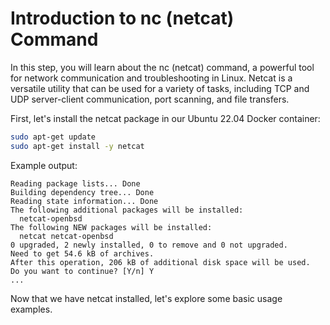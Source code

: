 # Introduction to nc (netcat) Command

In this step, you will learn about the nc (netcat) command, a powerful tool for network communication and troubleshooting in Linux. Netcat is a versatile utility that can be used for a variety of tasks, including TCP and UDP server-client communication, port scanning, and file transfers.

First, let's install the netcat package in our Ubuntu 22.04 Docker container:

```bash
sudo apt-get update
sudo apt-get install -y netcat
```

Example output:

```
Reading package lists... Done
Building dependency tree... Done
Reading state information... Done
The following additional packages will be installed:
  netcat-openbsd
The following NEW packages will be installed:
  netcat netcat-openbsd
0 upgraded, 2 newly installed, 0 to remove and 0 not upgraded.
Need to get 54.6 kB of archives.
After this operation, 206 kB of additional disk space will be used.
Do you want to continue? [Y/n] Y
...
```

Now that we have netcat installed, let's explore some basic usage examples.
